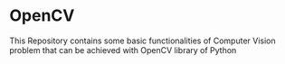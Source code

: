 # OpenCV
This Repository contains some basic functionalities of Computer Vision problem that can be achieved with OpenCV library of Python
